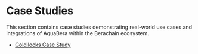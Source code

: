 # Case Studies

This section contains case studies demonstrating real-world use cases and integrations of AquaBera within the Berachain ecosystem.

* [Goldilocks Case Study](Goldilocks-Case-Study/README.md)
